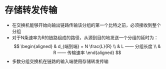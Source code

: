 # 存储转发传输

- 在交换机能够开始向输出链路传输该分组的第一个比特之前，必须接收到整个分组
- 对于N条速率为R的链路组成的路径，从源到目的地发送一个分组的延时为：
$$
\begin{aligned}
& d_{端到端} = N \frac{L}{R}  \\
& L —— 分组长度 \\
& R —— 传输速率
\end{aligned}
$$
- 多数分组交换机在链路的输入端使用存储转发传输

